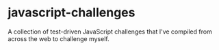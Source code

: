 # javascript-challenges
A collection of test-driven JavaScript challenges that I've compiled from across the web to challenge myself.
